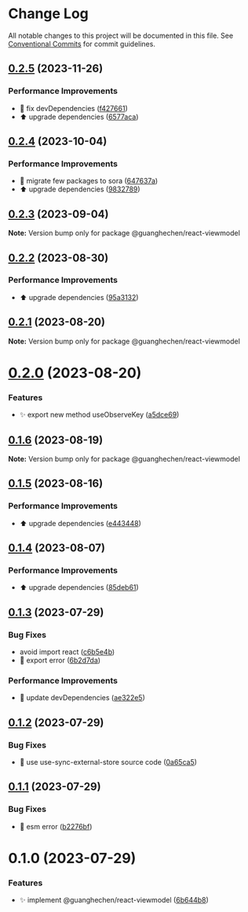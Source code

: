 # Change Log

All notable changes to this project will be documented in this file.
See [Conventional Commits](https://conventionalcommits.org) for commit guidelines.

## [0.2.5](https://github.com/guanghechen/react-kit/compare/@guanghechen/react-viewmodel@0.2.4...@guanghechen/react-viewmodel@0.2.5) (2023-11-26)


### Performance Improvements

* 🔧 fix devDependencies ([f427661](https://github.com/guanghechen/react-kit/commit/f42766172ab6e4c0550a4d261e7ba865ebea5f64))
* ⬆️ upgrade dependencies ([6577aca](https://github.com/guanghechen/react-kit/commit/6577aca0ddaba357eccc4cc2eab62329e8c879ea))





## [0.2.4](https://github.com/guanghechen/react-kit/compare/@guanghechen/react-viewmodel@0.2.3...@guanghechen/react-viewmodel@0.2.4) (2023-10-04)


### Performance Improvements

* :art:  migrate few packages to sora ([647637a](https://github.com/guanghechen/react-kit/commit/647637aa6fc3c3147c2b7382d5f97d5ca4121ba9))
* ⬆️ upgrade dependencies ([9832789](https://github.com/guanghechen/react-kit/commit/9832789f367aa3b4b5048abd69b041a2c5b9a0e6))





## [0.2.3](https://github.com/guanghechen/react-kit/compare/@guanghechen/react-viewmodel@0.2.2...@guanghechen/react-viewmodel@0.2.3) (2023-09-04)

**Note:** Version bump only for package @guanghechen/react-viewmodel





## [0.2.2](https://github.com/guanghechen/react-kit/compare/@guanghechen/react-viewmodel@0.2.1...@guanghechen/react-viewmodel@0.2.2) (2023-08-30)


### Performance Improvements

* ⬆️ upgrade dependencies ([95a3132](https://github.com/guanghechen/react-kit/commit/95a31328273c4763ffb3d7a275496bc81512f49b))





## [0.2.1](https://github.com/guanghechen/react-kit/compare/@guanghechen/react-viewmodel@0.2.0...@guanghechen/react-viewmodel@0.2.1) (2023-08-20)

**Note:** Version bump only for package @guanghechen/react-viewmodel





# [0.2.0](https://github.com/guanghechen/react-kit/compare/@guanghechen/react-viewmodel@0.1.6...@guanghechen/react-viewmodel@0.2.0) (2023-08-20)


### Features

* ✨ export new method useObserveKey ([a5dce69](https://github.com/guanghechen/react-kit/commit/a5dce6931dfb69f876253d1998b02d7cedca135c))





## [0.1.6](https://github.com/guanghechen/react-kit/compare/@guanghechen/react-viewmodel@0.1.5...@guanghechen/react-viewmodel@0.1.6) (2023-08-19)

**Note:** Version bump only for package @guanghechen/react-viewmodel





## [0.1.5](https://github.com/guanghechen/react-kit/compare/@guanghechen/react-viewmodel@0.1.4...@guanghechen/react-viewmodel@0.1.5) (2023-08-16)


### Performance Improvements

* ⬆️ upgrade dependencies ([e443448](https://github.com/guanghechen/react-kit/commit/e4434481d1834f7567944788042ac478eb5fd503))





## [0.1.4](https://github.com/guanghechen/react-kit/compare/@guanghechen/react-viewmodel@0.1.3...@guanghechen/react-viewmodel@0.1.4) (2023-08-07)


### Performance Improvements

* ⬆️ upgrade dependencies ([85deb61](https://github.com/guanghechen/react-kit/commit/85deb61590539a1e038bbafdacbc0825e19555ff))





## [0.1.3](https://github.com/guanghechen/react-kit/compare/@guanghechen/react-viewmodel@0.1.2...@guanghechen/react-viewmodel@0.1.3) (2023-07-29)


### Bug Fixes

* avoid import react ([c6b5e4b](https://github.com/guanghechen/react-kit/commit/c6b5e4bd4aad782b31ee00dc2b30888326c8afe3))
* 🐛 export error ([6b2d7da](https://github.com/guanghechen/react-kit/commit/6b2d7dab91a62394179511830083c9b38a34bc4f))


### Performance Improvements

* 🔧 update devDependencies ([ae322e5](https://github.com/guanghechen/react-kit/commit/ae322e5671abc9d740de9304e5fcacc5be0d2ae9))





## [0.1.2](https://github.com/guanghechen/react-kit/compare/@guanghechen/react-viewmodel@0.1.1...@guanghechen/react-viewmodel@0.1.2) (2023-07-29)


### Bug Fixes

* 🐛 use use-sync-external-store source code ([0a65ca5](https://github.com/guanghechen/react-kit/commit/0a65ca5aff0a5c0c430b25b2eae4840f9dc23327))





## [0.1.1](https://github.com/guanghechen/react-kit/compare/@guanghechen/react-viewmodel@0.1.0...@guanghechen/react-viewmodel@0.1.1) (2023-07-29)


### Bug Fixes

* 🐛 esm error ([b2276bf](https://github.com/guanghechen/react-kit/commit/b2276bf3eb7ea99beb082db0059e261890293a1e))





# 0.1.0 (2023-07-29)


### Features

* ✨ implement @guanghechen/react-viewmodel ([6b644b8](https://github.com/guanghechen/react-kit/commit/6b644b8841764831495759c9f8439add906bfd2f))
